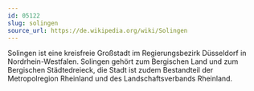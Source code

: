 ```yaml
---
id: 05122
slug: solingen
source_url: https://de.wikipedia.org/wiki/Solingen
---
```


Solingen ist eine kreisfreie Großstadt im Regierungsbezirk Düsseldorf in Nordrhein-Westfalen. Solingen gehört zum Bergischen Land und zum Bergischen Städtedreieck, die Stadt ist zudem Bestandteil der Metropolregion Rheinland und des Landschaftsverbands Rheinland.
